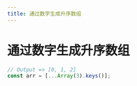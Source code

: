 ```yaml
---
title: 通过数字生成升序数组
---
```


# 通过数字生成升序数组

```javascript
// Output => [0, 1, 2]
const arr = [...Array(3).keys()];
```
